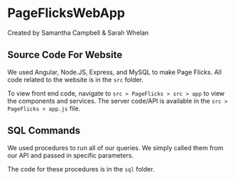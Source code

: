 # PageFlicksWebApp
Created by Samantha Campbell & Sarah Whelan


## Source Code For Website
We used Angular, Node.JS, Express, and MySQL to make Page Flicks.
All code related to the website is in the ```src``` folder.

To view front end code, navigate to ```src > PageFlicks > src > app``` to view the components and services.
The server code/API is available in the ```src > PageFlicks > app.js``` file.


## SQL Commands
We used procedures to run all of our queries. We simply called them from our API and passed in specific parameters.

The code for these procedures is in the ```sql``` folder.
